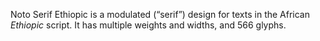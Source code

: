 Noto Serif Ethiopic is a modulated (“serif”) design for texts in the African _Ethiopic_ script. It has multiple weights and widths, and 566 glyphs.